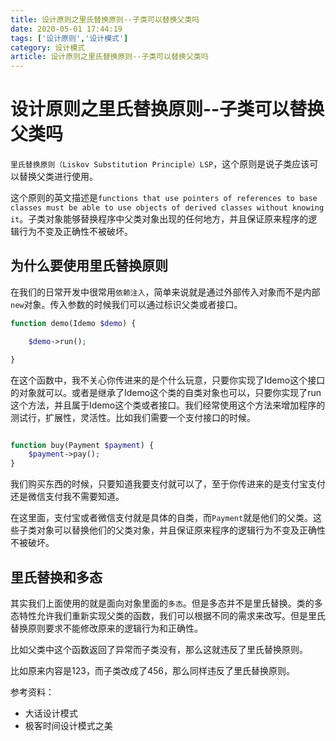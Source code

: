```yaml
---
title: 设计原则之里氏替换原则--子类可以替换父类吗
date: 2020-05-01 17:44:19
tags: ['设计原则','设计模式']
category: 设计模式
article: 设计原则之里氏替换原则--子类可以替换父类吗
---
```


# 设计原则之里氏替换原则--子类可以替换父类吗

`里氏替换原则（Liskov Substitution Principle）LSP`，这个原则是说子类应该可以替换父类进行使用。

这个原则的英文描述是`functions that use pointers of references to base classes must be able to use objects of derived classes without knowing it`。子类对象能够替换程序中父类对象出现的任何地方，并且保证原来程序的逻辑行为不变及正确性不被破坏。

## 为什么要使用里氏替换原则

在我们的日常开发中很常用`依赖注入`，简单来说就是通过外部传入对象而不是内部`new`对象。传入参数的时候我们可以通过标识父类或者接口。

```php
function demo(Idemo $demo) {

    $demo->run();

}
```
在这个函数中，我不关心你传进来的是个什么玩意，只要你实现了Idemo这个接口的对象就可以。或者是继承了Idemo这个类的自类对象也可以，只要你实现了run这个方法，并且属于Idemo这个类或者接口。我们经常使用这个方法来增加程序的测试行，扩展性，灵活性。比如我们需要一个支付接口的时候。

```php

function buy(Payment $payment) {
    $payment->pay();
}
```

我们购买东西的时候，只要知道我要支付就可以了，至于你传进来的是支付宝支付还是微信支付我不需要知道。

在这里面，支付宝或者微信支付就是具体的自类，而`Payment`就是他们的父类。这些子类对象可以替换他们的父类对象，并且保证原来程序的逻辑行为不变及正确性不被破坏。

## 里氏替换和多态

其实我们上面使用的就是面向对象里面的`多态`。但是多态并不是里氏替换。类的多态特性允许我们重新实现父类的函数，我们可以根据不同的需求来改写。但是里氏替换原则要求不能修改原来的逻辑行为和正确性。

比如父类中这个函数返回了异常而子类没有，那么这就违反了里氏替换原则。

比如原来内容是123，而子类改成了456，那么同样违反了里氏替换原则。

参考资料：

- 大话设计模式
- 极客时间设计模式之美